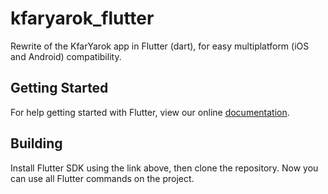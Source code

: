 # kfaryarok_flutter

Rewrite of the KfarYarok app in Flutter (dart), for easy multiplatform (iOS and Android) compatibility.

## Getting Started

For help getting started with Flutter, view our online
[documentation](https://flutter.io/).

## Building

Install Flutter SDK using the link above, then clone the repository. Now you can use all Flutter commands on the project.